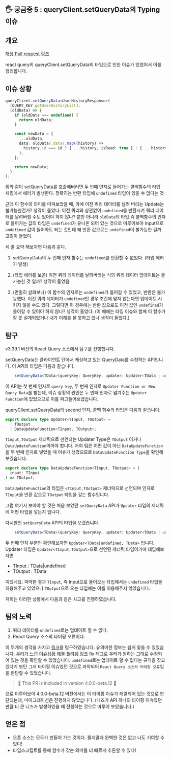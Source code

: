 ## 🖐 궁금증 5 : queryClient.setQueryData의 Typing 이슈

## 개요

[해당 Pull request 링크](https://github.com/TanStack/query/pull/3615)

react query의 queryClient.setQueryData의 타입으로 인한 이슈가 있었어서 이를 정리합니다.

## 이슈 상황

```typescript
queryClient.setQueryData<UserHistoryResponse>(
  [QUERY_KEY.getUserHistoryList],
  (oldData) => {
    if (oldData === undefined) {
      return oldData;
    }

    const newData = {
      ...oldData,
      data: oldData?.data?.map((history) =>
        history.id === id ? { ...history, isRead: true } : { ...history }
      ),
    };

    return newData;
  }
);
```

위와 같이 setQueryData를 호출해버리면 두 번째 인자로 들어가는 콜백함수의 타입 체킹에서 에러가 발생한다. 정확히는 반환 타입에 `undefined` 타입이 있을 수 없다는 것

근데 이 함수의 의미를 따져보았을 때, 아예 이전 쿼리 데이터를 날려 버리는 Update는 불가능한건가? 생각이 들었다. 이전 쿼리와 상관없이 `undefined`를 반환시켜 쿼리 데이터를 날려버릴 수도 있어야 하지 않나? 뿐만 아니라 `oldData`의 타입 즉 콜백함수의 인자로 들어가는 값의 타입은 `undefined`가 유니온 되어 있는 것으로 미루어보아 Input으로 `undefined` 값이 들어와도 되는 것인데 왜 반환 값으로는 `undefined`이 불가능한 걸까 고민이 들었다.

세 줄 요약 해보자면 다음과 같다.

1. setQueryData의 두 번째 인자 함수는 `undefined`를 반환할 수 없었다. (타입 에러가 발생)

2. (타입 에러를 보곤) 이전 쿼리 데이터를 날려버리는 식의 쿼리 데이터 업데이트는 불가능한 것 일까? 생각이 들었음.

3. (면밀히 살펴보니) 이 함수의 인자로는 `undefined`가 들어갈 수 있었고, 반환은 불가능했다. 이전 쿼리 데이터가 `undefined`인 경우 조건에 맞지 않는다면 업데이트 시키지 않을 수도 있다. 그렇다면 이 경우에는 반환 값으로도 이전 값인 `undefined`가 들어갈 수 있어야 하지 않나? 생각이 들었다. (이 때에는 타입 이슈와 함께 이 함수가 잘 못 설계되었거나 내가 이해를 잘 못하고 있나 생각이 들었다.)

## 탐구

v3.39.1 버전의 React Query 소스에서 탐구를 진행합니다.

setQueryData는 클라이언트 단에서 캐싱하고 있는 QueryData를 수정하는 API입니다. 이 API의 타입은 다음과 같습니다.

```typescript
    setQueryData<TData>(queryKey: QueryKey, updater: Updater<TData | undefined, TData>, options?: SetDataOptions): TData;


```

이 API는 첫 번째 인자로 `query key`, 두 번째 인자로 `Updater Function or New Query Data`를 받는데, 이슈 상황의 원인은 두 번째 인자로 넘겨주는 `Updater Function`에 있었으므로 이를 파고들어보겠습니다.

queryClient.setQueryData의 second 인자, 콜백 함수의 타입은 다음과 같습니다.

```typescript
export declare type Updater<TInput, TOutput> =
  | TOutput
  | DataUpdateFunction<TInput, TOutput>;
```

`TInput,TOutput` 제너릭으로 선언되는 Updater Type은 `TOutput` 이거나 `DataUpdateFunction`이어야 합니다. 저희 팀은 어떤 값이 아닌 `DataUpdateFunction`을 두 번째 인자로 넣었을 때 이슈가 생겼으므로 `DataUpdateFunction Type`을 확인해보겠습니다.

```typescript
export declare type DataUpdateFunction<TInput, TOutput> = (
  input: TInput
) => TOutput;
```

`DataUpdateFunction`의 타입은 `<TInput,TOutput>` 제너릭으로 선언되며 인자로 `TInput`을 반환 값으로 `TOutput` 타입을 갖는 함수입니다.

그럼 여기서 보아야 할 것은 처음 보았던 `setQueryData` API가 `Updater` 타입의 제너릭에 어떤 타입을 넣는지 입니다.

다시한번 `setQueryData` API의 타입을 보겠습니다.

```typescript
    setQueryData<TData>(queryKey: QueryKey, updater: Updater<TData | undefined, TData>, options?: SetDataOptions): TData;
```

두 번째 인자 부분만 확인해보자면 `Updater<TData|undefined, TData>` 입니다. Updater 타입은 `Updater<TInput,TOutput>`으로 선언된 제너릭 타입이기에 대입해보자면

- TInput : TData|undefined
- TOutput : TData

이겠네요. 파악한 결과 `TInput`, 즉 Input으로 들어오는 타입에서는 `undefined` 타입을 허용해주고 있었으나 `TOutput`으로 오는 타입에는 이를 허용해주지 않았습니다.

저희는 이러한 상황에서 다음과 같은 사고를 진행하였습니다.

## 팀의 노력

1. 쿼리 데이터를 `undefined`로는 업데이트 할 수 없다.
2. React Query 소스의 타이핑 오류이다.

이 두개의 생각을 가지고 [링크](https://github.com/TanStack/query/issues)를 탐구하였습니다. 유의미한 정보는 쉽게 찾을 수 있었습니다. [우리가 느낀 이슈상황 해결 풀리퀘 링크](https://github.com/TanStack/query/pull/3615) fix 태그로 우리가 원하는 그대로 수정되어 있는 것을 확인할 수 있었습니다. `undefined`로는 업데이트 할 수 없다는 규칙을 갖고 있다기 보단 그저 타이핑 이슈였던 것으로 파악되어 `React Query 소스의 타이핑 오류`임을 판단할 수 있었습니다.

> 🎉 This PR is included in version 4.0.0-beta.12 🎉

으로 미루어보아 4.0.0-beta.12 버전에서는 이 타이핑 이슈가 해결되어 있는 것으로 판단되는데, 마이그레이션은 진행하지 않았습니다. (니즈가 API 하나의 타이핑 이슈였던 만큼 더 큰 니즈가 발생하였을 때 진행하는 것으로 미루어 보았습니다.)

## 얻은 점

- 오픈 소스는 모두가 만들어 가는 것이다. 쫄지말자 완벽한 것은 없고 나도 기여할 수 있다!
- 타입스크립트를 통해 함수가 갖는 의미를 더 빠르게 추론할 수 있다!
